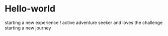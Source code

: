 # Hello-world
starting a new experience ! 
active adventure seeker and loves the challenge 
starting a new journey 
